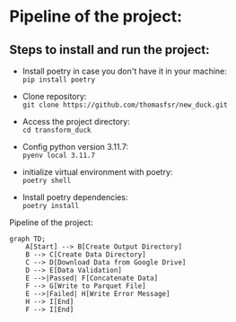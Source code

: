 # Pipeline of the project:

## Steps to install and run the project:    
  
* Install poetry in case you don't have it in your machine:  
`pip install poetry` 

* Clone repository:  
`git clone https://github.com/thomasfsr/new_duck.git`  

*   Access the project directory:  
`cd transform_duck`  
  
*   Config python version 3.11.7:    
`pyenv local 3.11.7`  

*   initialize virtual environment with poetry:  
`poetry shell`  
  
*   Install poetry dependencies:  
`poetry install`  

Pipeline of the project:  

```mermaid
graph TD;
    A[Start] --> B[Create Output Directory]
    B --> C[Create Data Directory]
    C --> D[Download Data from Google Drive]
    D --> E[Data Validation]
    E -->|Passed| F[Concatenate Data]
    F --> G[Write to Parquet File]
    E -->|Failed| H[Write Error Message]
    H --> I[End]
    F --> I[End]
```